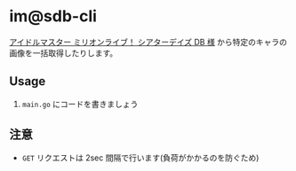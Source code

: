 # im@sdb-cli
[アイドルマスター ミリオンライブ！ シアターデイズ DB 様](https://imas.gamedbs.jp/mlth/) から特定のキャラの画像を一括取得したりします。

## Usage
1. `main.go` にコードを書きましょう

## 注意
+ `GET` リクエストは 2sec 間隔で行います(負荷がかかるのを防ぐため)